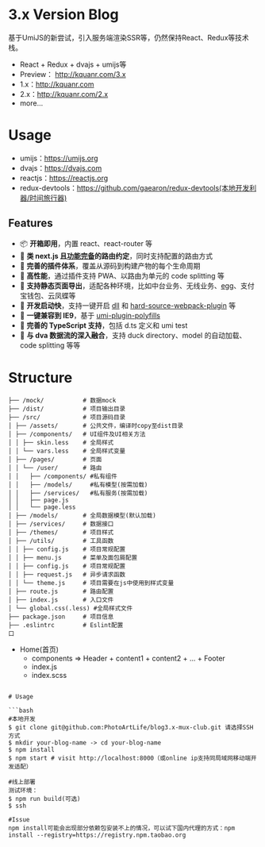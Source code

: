 # 3.x Version Blog
基于UmiJS的新尝试，引入服务端渲染SSR等，仍然保持React、Redux等技术栈。
- React + Redux + dvajs + umijs等
- Preview： http://kquanr.com/3.x
- 1.x：http://kquanr.com
- 2.x：http://kquanr.com/2.x
- more...

# Usage
* umijs：https://umijs.org
* dvajs：https://dvajs.com
* reactjs：https://reactjs.org
* redux-devtools：https://github.com/gaearon/redux-devtools(本地开发利器/时间旅行器)

## Features

* 📦 **开箱即用**，内置 react、react-router 等
* 🏈 **类 next.js 且[功能完备](https://umijs.org/guide/router.html)的路由约定**，同时支持配置的路由方式
* 🎉 **完善的插件体系**，覆盖从源码到构建产物的每个生命周期
* 🚀 **高性能**，通过插件支持 PWA、以路由为单元的 code splitting 等
* 💈 **支持静态页面导出**，适配各种环境，比如中台业务、无线业务、[egg](https://github.com/eggjs/egg)、支付宝钱包、云凤蝶等
* 🚄 **开发启动快**，支持一键开启 [dll](https://umijs.org/plugin/umi-plugin-react.html#dll) 和 [hard-source-webpack-plugin](https://umijs.org/plugin/umi-plugin-react.html#hardSource) 等
* 🐠 **一键兼容到 IE9**，基于 [umi-plugin-polyfills](https://umijs.org/plugin/umi-plugin-react.html#polyfills)
* 🍁 **完善的 TypeScript 支持**，包括 d.ts 定义和 umi test
* 🌴 **与 dva 数据流的深入融合**，支持 duck directory、model 的自动加载、code splitting 等等

# Structure
```
├── /mock/           # 数据mock
├── /dist/           # 项目输出目录
├── /src/            # 项目源码目录
│ ├── /assets/       # 公共文件，编译时copy至dist目录
│ ├── /components/   # UI组件及UI相关方法
│ │ ├── skin.less    # 全局样式
│ │ └── vars.less    # 全局样式变量
│ ├── /pages/        # 页面
│ │ └── /user/       # 路由
│ │   ├── /components/ #私有组件     
│ │   ├── /models/     #私有模型(按需加载) 
│ │   ├── /services/   #私有服务(按需加载)   
│ │   ├── page.js       
│ │   └── page.less   
│ ├── /models/       # 全局数据模型(默认加载)
│ ├── /services/     # 数据接口
│ ├── /themes/       # 项目样式
│ ├── /utils/        # 工具函数
│ │ ├── config.js    # 项目常规配置
│ │ ├── menu.js      # 菜单及面包屑配置
│ │ ├── config.js    # 项目常规配置
│ │ ├── request.js   # 异步请求函数
│ │ └── theme.js     # 项目需要在js中使用到样式变量
│ ├── route.js       # 路由配置
│ ├── index.js       # 入口文件
│ └── global.css(.less) #全局样式文件     
├── package.json     # 项目信息
├── .eslintrc        # Eslint配置
口
```
- Home(首页)
  - components => Header + content1 + content2 + ... + Footer
  - index.js
  - index.scss

```

# Usage

```bash
#本地开发
$ git clone git@github.com:PhotoArtLife/blog3.x-mux-club.git 请选择SSH方式
$ mkdir your-blog-name -> cd your-blog-name 
$ npm install
$ npm start # visit http://localhost:8000（或online ip支持同局域网移动端开发适配）

#线上部署
测试环境：
$ npm run build(可选)
$ ssh 

#Issue
npm install可能会出现部分依赖包安装不上的情况，可以试下国内代理的方式：npm install --registry=https://registry.npm.taobao.org
